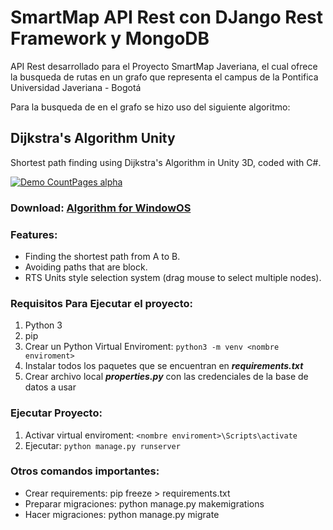 # SmartMap API Rest con DJango Rest Framework y MongoDB

API Rest desarrollado para el Proyecto SmartMap Javeriana, el cual ofrece la busqueda de rutas en un grafo que representa el campus de la Pontifica Universidad Javeriana - Bogotá

Para la busqueda de en el grafo se hizo uso del siguiente algoritmo:
## Dijkstra's Algorithm Unity

Shortest path finding using Dijkstra's Algorithm in Unity 3D, coded with C#.

[![Demo CountPages alpha](https://share.gifyoutube.com/jqLgol.gif)](https://youtu.be/U0Ra8RoUgX8)

### Download: [Algorithm for WindowOS](https://www.n3evin.com/unity/DijkstraUnity.zip)

### Features:
- Finding the shortest path from A to B.
- Avoiding paths that are block.
- RTS Units style selection system (drag mouse to select multiple nodes).

### Requisitos Para Ejecutar el proyecto:

1. Python 3
2. pip
3. Crear un Python Virtual Enviroment: `python3 -m venv <nombre enviroment>`
4. Instalar todos los paquetes que se encuentran en _**requirements.txt**_
5. Crear archivo local _**properties.py**_ con las credenciales de la base de datos a usar

### Ejecutar Proyecto:

1. Activar virtual enviroment: `<nombre enviroment>\Scripts\activate`
2. Ejecutar: `python manage.py runserver`

### Otros comandos importantes:
- Crear requirements: pip freeze > requirements.txt
- Preparar migraciones: python manage.py makemigrations
- Hacer migraciones: python manage.py migrate